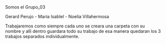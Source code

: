 Somos el Grupo_03

Gerard Perujo - Maria Isablel - Noelia Villahermosa

Trabajaremos como siempre cada uno se creara una carpeta con su nombre y alli dentro guardara todo su trabajo de esa manera quedaran los 3 trabajos separados individualmente.
